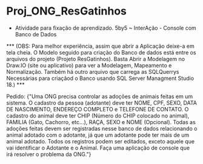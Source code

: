 # Proj_ONG_ResGatinhos
- Atividade para fixação de aprendizado. 5by5 ~ InterAção - Console com Banco de Dados

*** (OBS: Para melhor experiência, assim que abrir a Aplicação deixe-a em tela cheia.
     O Modelo seguido para criação do Banco de dados está entre os arquivos do projeto (Projeto ResGatinhos). Basta Abrir a Modelagem no Draw.IO (site ou             aplicativo) para ver a Modelagem, Mapeamento e Normalização. Também há outro arquivo que carrega as SQLQuerrys Necessárias para criaçãod o Banco usando           SQL Server Managment Studio 18.) ***


Pedido: {"Uma ONG precisa controlar as adoções de animais feitas em um sistema.
O cadastro da pessoa (adotante) deve ter NOME, CPF, SEXO, DATA DE NASCIMENTO, ENDEREÇO COMPLETO e TELEFONE DE CONTATO.
O cadastro do animal deve ter CHIP (Número do CHIP colocado no animal), FAMILIA (Gato, Cachorro, etc...), RAÇA, SEXO e NOME (Opcional).
Todas as adoções feitas devem ser registradas nesse banco de dados relacionando o animal adotado com o adotante, já que um adotante pode ter mais de um animal adotado.
Todos os registros podem ser editados, exceto aquele que vai identificar o Adotante e o Animal.
Faça uma aplicação de console que irá resolver o problema da ONG."}
